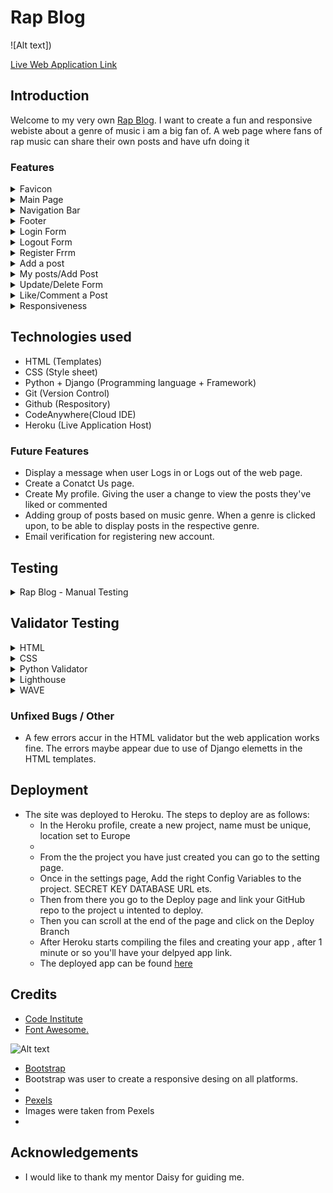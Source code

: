 # Rap Blog

![Alt text])

[Live Web Application Link](https://rapblog.herokuapp.com/)

## Introduction

Welcome to my very own [Rap Blog](https://rapblog.herokuapp.com/).
I want to create a fun and responsive webiste about a genre of music i am a big fan of.
A web page where fans of rap music can share their own posts and have ufn doing it 


### Features

<details>
<summary>Favicon</summary>

- The icon on the Browser tab next to the website name.
- There to help the user navigate easier through the browser tab.

![Alt text](file:///workspaces/blog/static/media/favicon.ico)

</details>

<details>
<summary>Main Page</summary>

![Alt text](file:///workspaces/blog/static/images/front%20page.PNG)

</details>

<details>
<summary>Navigation Bar</summary>

![Alt text](file:///workspaces/blog/static/images/navbar.PNG)

</details>

<details>
<summary>Footer</summary>

![Alt text](file:///workspaces/blog/static/images/footer.PNG)

</details>

<details>
<summary>Login Form</summary>

![Alt text](file:///workspaces/blog/static/images/login.PNG)

</details>

<details>
<summary>Logout Form</summary>

![Alt text](file:///workspaces/blog/static/images/logout.PNG)

</details>

<details>
<summary>Register Frrm</summary>

![Alt text](file:///workspaces/blog/static/images/register.PNG)

</details>

<details>
<summary>Add a post </summary>


![Alt text](file:///workspaces/blog/static/images/add%20post.PNG)



</details>

<details>
<summary>My posts/Add Post</summary>

![Alt text](file:///workspaces/blog/static/images/logged%20in%20navbar.PNG)


![Alt text](file:///workspaces/blog/static/images/post.PNG)


![Alt text](file:///workspaces/blog/static/images/my%20posts.PNG)



</details>

<details>
<summary> Update/Delete Form</summary>

![Alt text](file:///workspaces/blog/static/images/delete%20post.PNG)


![Alt text](file:///workspaces/blog/static/images/update%20post.PNG)
</details>



<details>
<summary> Like/Comment a Post</summary>

![Alt text](file:///workspaces/blog/static/images/add%20comment.PNG)


![Alt text](file:///workspaces/blog/static/images/likes.PNG)

</details>


<details>
<summary> Responsiveness</summary>


![Alt text](file:///workspaces/blog/static/images/responsive%20comment%20section%20%2B%20form.PNG)


![Alt text](file:///workspaces/blog/static/images/responsive%20main%20page.PNG)


![Alt text](file:///workspaces/blog/static/images/responsive%20post.PNG)


</details>



## Technologies used

- HTML (Templates)
- CSS (Style sheet)
- Python + Django (Programming language + Framework)
- Git (Version Control)
- Github (Respository)
- CodeAnywhere(Cloud IDE)
- Heroku (Live Application Host)

### Future Features

- Display a message when user Logs in or Logs out of the web page.
- Create a Conatct Us page.
- Create My profile. Giving the user a change to view the posts they've liked or commented
- Adding group of posts based on music genre. When a genre is clicked upon, to be able to display posts in the respective genre.
- Email verification for registering new account.


## Testing

<details>

<summary> Rap Blog - Manual Testing </summary>

## Functionality

<table>
  <tr>
   <td>
<strong>Test Label</strong>
</li>
</ol>
   </td>
   <td><strong>Test Action</strong>
   </td>
   <td colspan="2" ><strong>Expected Outcome</strong>
   </td>
   <td><strong>Test Outcome </strong>
   </td>
  </tr>
  <tr>
   <td>Site loading
   </td>
   <td>Navigate the Home Page
   </td>
   <td colspan="2" >Nav bar with login/register buttons and posts user can interact with
   </td>
   <td>PASS
   </td>
  </tr>
  <tr>
   <td>Access Individual posts
   </td>
   <td>User is met with the name of the artist, short description,Comment area and leave a comment form(if logged in)
   </td>
   <td colspan="2" >Like/unlike button works and the comment form + submit button works(if logged in)
   </td>
   <td>PASS
   </td>
  </tr>
  <tr>
   <td>Login/Register buttons
   </td>
   <td>Clicking each button respectively and trying to interact with them.
   </td>
   <td colspan="2" > The user can register/login/logout of the web page
   </td>
   <td>PASS
   </td>
  </tr>
  <tr>
   <td>My Posts Button
   </td>
   <td>Clicking the My posts button
   </td>
   <td colspan="2" >The user gets redirected to a page that they can see the posts they've created, if they haven't done so yet a button is shwwn to help them do so.
   </td>
   <td>PASS
   </td>
  </tr>
  <tr>
   <td>Add Post button
   </td>
   <td>Click the add post button
   </td>
   <td colspan="2" >A form is displayed to a user helping them with neccessery fields to create a post of their own.
   </td>
   <td>PASS
   </td>
  </tr>
  <tr>
   <td>Update/Delete a post
   </td>
   <td>AClick the buttons on the cards shwon on My Posts page
   </td>
   <td colspan="2" > The user can Update/Delete the posts they've hreated. A form is displayed on the update page that they can add material or change it. A button is displayed on the delete pageg making sure the user really wants to delete a post of their making.
   </td>
   <td>PASS
   </td>
  </tr>
</table>
<ol>

## Browser Compatibility

The website works on different browsers: <strong>Chrome, Firefox and Edge.</strong>

### Responsiveness

- Responsiveness was tested using: Chrome Dev Tools.

- Mobile Devices.

## User Stories

All User Stories were successfully performed.
Each respective User Story was seperated in a milestone making for a more organised project and helping keeping track of tasks and functions planned to be implemented.
You can access them {here}(https://github.com/andreasarreqi/blog/milestones)
</details>

## Validator Testing

<details>
<summary>HTML</summary>
HTML validator.

![Alt text](file:///workspaces/blog/static/images/add%20post%20html%20validator.PNG)

![Alt text](file:///workspaces/blog/static/images/update%20post%20html%20validator%20testing.PNG)


![Alt text](file:///workspaces/blog/static/images/shared%20posts%20html%20validator.PNG)


![Alt text](file:///workspaces/blog/static/images/register%20html%20validator.PNG)


![Alt text](file:///workspaces/blog/static/images/login%20form%20html%20validator.PNG)


![Alt text](file:///workspaces/blog/static/images/index%20html%20validator.PNG)


![Alt text](file:///workspaces/blog/static/images/forms%20validator%20pep8.PNG)


![Alt text](file:///workspaces/blog/static/images/delete%20post%20html%20validator.PNG)


![Alt text](file:///workspaces/blog/README.md)

</details>

<details>
<summary>CSS</summary>
CSS validator.

![Alt text](file:///workspaces/blog/static/images/css%20validator.PNG)

</details>

<details>
<summary>Python Validator</summary>
PEP8 validator.

- Models
- 
![Alt text](file:///workspaces/blog/static/images/models%20pep8.PNG)

- Views
- 
![Alt text](file:///workspaces/blog/static/images/views%20pep8%20validator.PNG)

</details>

<details>
<summary>Lighthouse</summary>
Lighthouse.

![Alt text](file:///workspaces/blog/static/images/lighthouse.PNG)

</details>

<details>
<summary>WAVE</summary>
WAVE validator.

![Alt text](file:///workspaces/blog/static/images/wave.PNG)

</details>

### Unfixed Bugs / Other

- A few errors accur in the HTML validator but the web application works fine. The errors maybe appear due to use of Django elemetts in the HTML templates.

## Deployment

- The site was deployed to Heroku. The steps to deploy are as follows:
  - In the Heroku profile, create a new project, name must be unique, location set to Europe
  - 
  - From the the project you have just created you can go to the setting page.
  - Once in the settings page, Add the right Config Variables to the project. SECRET KEY DATABASE URL ets.
  - Then from there you go to the Deploy page and link your GitHub repo to the project u intented to deploy.
  - Then you can scroll at the end of the page and click on the Deploy Branch
  - After Heroku starts compiling the files and creating your app , after 1 minute or so you'll have your delpyed app link.
  - The deployed app can be found [here](https://rapblog.herokuapp.com/)

## Credits

- [Code Institute]()
- [Font Awesome.](https://fontawesome.com/)

![Alt text]()

- [Bootstrap](https://bootstrap.com)
- Bootstrap was user to create a responsive desing on all platforms.
- 
- [Pexels](https://pexels.com)
- Images were taken from Pexels
- 
## Acknowledgements

- I would like to thank my mentor Daisy for guiding me.
